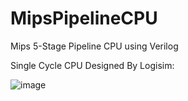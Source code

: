 # MipsPipelineCPU
Mips 5-Stage Pipeline CPU using Verilog

Single Cycle CPU Designed By Logisim:

![image](https://github.com/MyLife97/MipsPipelineCPU/blob/Master/CPU.gng)
